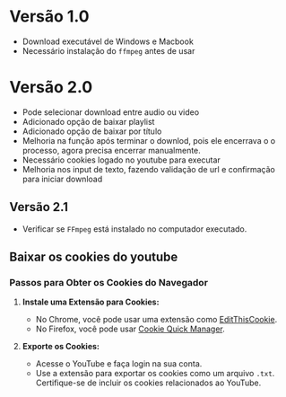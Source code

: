 
# Versão 1.0

- Download executável de Windows e Macbook
- Necessário instalação do `ffmpeg` antes de usar


# Versão 2.0

- Pode selecionar download entre audio ou video
- Adicionado opção de baixar playlist
- Adicionado opção de baixar por título
- Melhoria na função após terminar o downlod, pois ele encerrava o o processo, agora precisa encerrar manualmente.
- Necessário cookies logado no youtube para executar
- Melhoria nos input de texto, fazendo validação de url e confirmação para iniciar download

## Versão 2.1

- Verificar se `FFmpeg` está instalado no computador executado. 


## Baixar os cookies do youtube

### Passos para Obter os Cookies do Navegador

1. **Instale uma Extensão para Cookies:**
   - No Chrome, você pode usar uma extensão como [EditThisCookie](https://chromewebstore.google.com/detail/j2team-cookies/okpidcojinmlaakglciglbpcpajaibco).
   - No Firefox, você pode usar [Cookie Quick Manager](https://addons.mozilla.org/en-US/firefox/addon/cookie-quick-manager/).

2. **Exporte os Cookies:**
   - Acesse o YouTube e faça login na sua conta.
   - Use a extensão para exportar os cookies como um arquivo `.txt`. Certifique-se de incluir os cookies relacionados ao YouTube.


